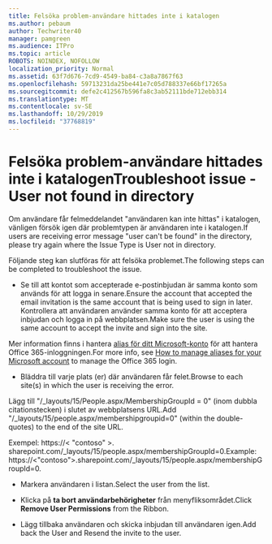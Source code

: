 ```yaml
---
title: Felsöka problem-användare hittades inte i katalogen
ms.author: pebaum
author: Techwriter40
manager: pamgreen
ms.audience: ITPro
ms.topic: article
ROBOTS: NOINDEX, NOFOLLOW
localization_priority: Normal
ms.assetid: 63f7d676-7cd9-4549-ba84-c3a8a7867f63
ms.openlocfilehash: 59713231da25be441e7c05d788337e66bf17265a
ms.sourcegitcommit: defe2c412567b596fa8c3ab52111bde712ebb314
ms.translationtype: MT
ms.contentlocale: sv-SE
ms.lasthandoff: 10/29/2019
ms.locfileid: "37768819"
---
```

# <a name="troubleshoot-issue---user-not-found-in-directory"></a><span data-ttu-id="624df-102">Felsöka problem-användare hittades inte i katalogen</span><span class="sxs-lookup"><span data-stu-id="624df-102">Troubleshoot issue - User not found in directory</span></span>

<span data-ttu-id="624df-103">Om användare får felmeddelandet "användaren kan inte hittas" i katalogen, vänligen försök igen där problemtypen är användaren inte i katalogen.</span><span class="sxs-lookup"><span data-stu-id="624df-103">If users are receiving error message "user can't be found" in the directory, please try again where the Issue Type is User not in directory.</span></span>

<span data-ttu-id="624df-104">Följande steg kan slutföras för att felsöka problemet.</span><span class="sxs-lookup"><span data-stu-id="624df-104">The following steps can be completed to troubleshoot the issue.</span></span>

- <span data-ttu-id="624df-105">Se till att kontot som accepterade e-postinbjudan är samma konto som används för att logga in senare.</span><span class="sxs-lookup"><span data-stu-id="624df-105">Ensure the account that accepted the email invitation is the same account that is being used to sign in later.</span></span> <span data-ttu-id="624df-106">Kontrollera att användaren använder samma konto för att acceptera inbjudan och logga in på webbplatsen.</span><span class="sxs-lookup"><span data-stu-id="624df-106">Make sure the user is using the same account to accept the invite and sign into the site.</span></span> 

<span data-ttu-id="624df-107">Mer information finns i hantera [alias för ditt Microsoft-konto</a> för att hantera Office 365-inloggningen](https://support.microsoft.com/help/12407/microsoft-account-how-to-manage-aliases).</span><span class="sxs-lookup"><span data-stu-id="624df-107">For more info, see [How to manage aliases for your Microsoft account</a> to manage the Office 365 login](https://support.microsoft.com/help/12407/microsoft-account-how-to-manage-aliases).</span></span> 

- <span data-ttu-id="624df-108">Bläddra till varje plats (er) där användaren får felet.</span><span class="sxs-lookup"><span data-stu-id="624df-108">Browse to each site(s) in which the user is receiving the error.</span></span> 

<span data-ttu-id="624df-109">Lägg till "/_layouts/15/People.aspx/MembershipGroupId = 0" (inom dubbla citationstecken) i slutet av webbplatsens URL.</span><span class="sxs-lookup"><span data-stu-id="624df-109">Add "/_layouts/15/people.aspx/membershipgroupid=0" (within the double-quotes) to the end of the site URL.</span></span> 

<span data-ttu-id="624df-110">Exempel: https://< "contoso" >. sharepoint.com/_layouts/15/people.aspx/membershipGroupId=0.</span><span class="sxs-lookup"><span data-stu-id="624df-110">Example: https://<"contoso">.sharepoint.com/_layouts/15/people.aspx/membershipGroupId=0.</span></span>

- <span data-ttu-id="624df-111">Markera användaren i listan.</span><span class="sxs-lookup"><span data-stu-id="624df-111">Select the user from the list.</span></span>

- <span data-ttu-id="624df-112">Klicka på **ta bort användarbehörigheter** från menyfliksområdet.</span><span class="sxs-lookup"><span data-stu-id="624df-112">Click **Remove User Permissions** from the Ribbon.</span></span> 
-  <span data-ttu-id="624df-113">Lägg tillbaka användaren och skicka inbjudan till användaren igen.</span><span class="sxs-lookup"><span data-stu-id="624df-113">Add back the User and Resend the invite to the user.</span></span>

